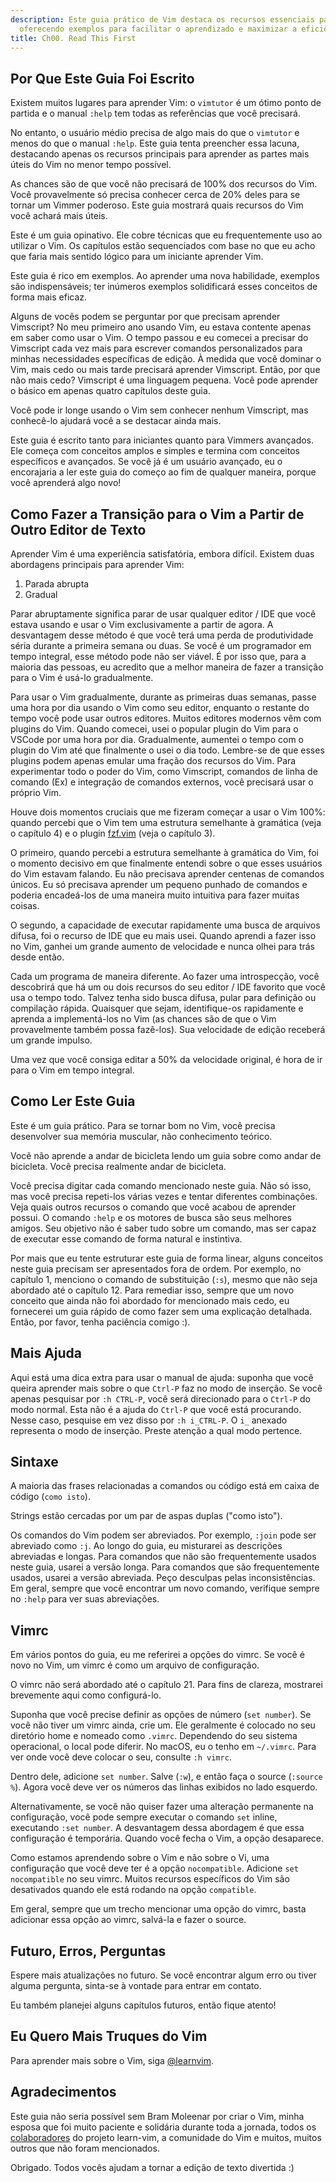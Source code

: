 ```yaml
---
description: Este guia prático de Vim destaca os recursos essenciais para iniciantes,
  oferecendo exemplos para facilitar o aprendizado e maximizar a eficiência.
title: Ch00. Read This First
---
```


## Por Que Este Guia Foi Escrito

Existem muitos lugares para aprender Vim: o `vimtutor` é um ótimo ponto de partida e o manual `:help` tem todas as referências que você precisará.

No entanto, o usuário médio precisa de algo mais do que o `vimtutor` e menos do que o manual `:help`. Este guia tenta preencher essa lacuna, destacando apenas os recursos principais para aprender as partes mais úteis do Vim no menor tempo possível.

As chances são de que você não precisará de 100% dos recursos do Vim. Você provavelmente só precisa conhecer cerca de 20% deles para se tornar um Vimmer poderoso. Este guia mostrará quais recursos do Vim você achará mais úteis.

Este é um guia opinativo. Ele cobre técnicas que eu frequentemente uso ao utilizar o Vim. Os capítulos estão sequenciados com base no que eu acho que faria mais sentido lógico para um iniciante aprender Vim.

Este guia é rico em exemplos. Ao aprender uma nova habilidade, exemplos são indispensáveis; ter inúmeros exemplos solidificará esses conceitos de forma mais eficaz.

Alguns de vocês podem se perguntar por que precisam aprender Vimscript? No meu primeiro ano usando Vim, eu estava contente apenas em saber como usar o Vim. O tempo passou e eu comecei a precisar do Vimscript cada vez mais para escrever comandos personalizados para minhas necessidades específicas de edição. À medida que você dominar o Vim, mais cedo ou mais tarde precisará aprender Vimscript. Então, por que não mais cedo? Vimscript é uma linguagem pequena. Você pode aprender o básico em apenas quatro capítulos deste guia.

Você pode ir longe usando o Vim sem conhecer nenhum Vimscript, mas conhecê-lo ajudará você a se destacar ainda mais.

Este guia é escrito tanto para iniciantes quanto para Vimmers avançados. Ele começa com conceitos amplos e simples e termina com conceitos específicos e avançados. Se você já é um usuário avançado, eu o encorajaria a ler este guia do começo ao fim de qualquer maneira, porque você aprenderá algo novo!

## Como Fazer a Transição para o Vim a Partir de Outro Editor de Texto

Aprender Vim é uma experiência satisfatória, embora difícil. Existem duas abordagens principais para aprender Vim:

1. Parada abrupta
2. Gradual

Parar abruptamente significa parar de usar qualquer editor / IDE que você estava usando e usar o Vim exclusivamente a partir de agora. A desvantagem desse método é que você terá uma perda de produtividade séria durante a primeira semana ou duas. Se você é um programador em tempo integral, esse método pode não ser viável. É por isso que, para a maioria das pessoas, eu acredito que a melhor maneira de fazer a transição para o Vim é usá-lo gradualmente.

Para usar o Vim gradualmente, durante as primeiras duas semanas, passe uma hora por dia usando o Vim como seu editor, enquanto o restante do tempo você pode usar outros editores. Muitos editores modernos vêm com plugins do Vim. Quando comecei, usei o popular plugin do Vim para o VSCode por uma hora por dia. Gradualmente, aumentei o tempo com o plugin do Vim até que finalmente o usei o dia todo. Lembre-se de que esses plugins podem apenas emular uma fração dos recursos do Vim. Para experimentar todo o poder do Vim, como Vimscript, comandos de linha de comando (Ex) e integração de comandos externos, você precisará usar o próprio Vim.

Houve dois momentos cruciais que me fizeram começar a usar o Vim 100%: quando percebi que o Vim tem uma estrutura semelhante à gramática (veja o capítulo 4) e o plugin [fzf.vim](https://github.com/junegunn/fzf.vim) (veja o capítulo 3).

O primeiro, quando percebi a estrutura semelhante à gramática do Vim, foi o momento decisivo em que finalmente entendi sobre o que esses usuários do Vim estavam falando. Eu não precisava aprender centenas de comandos únicos. Eu só precisava aprender um pequeno punhado de comandos e poderia encadeá-los de uma maneira muito intuitiva para fazer muitas coisas.

O segundo, a capacidade de executar rapidamente uma busca de arquivos difusa, foi o recurso de IDE que eu mais usei. Quando aprendi a fazer isso no Vim, ganhei um grande aumento de velocidade e nunca olhei para trás desde então.

Cada um programa de maneira diferente. Ao fazer uma introspecção, você descobrirá que há um ou dois recursos do seu editor / IDE favorito que você usa o tempo todo. Talvez tenha sido busca difusa, pular para definição ou compilação rápida. Quaisquer que sejam, identifique-os rapidamente e aprenda a implementá-los no Vim (as chances são de que o Vim provavelmente também possa fazê-los). Sua velocidade de edição receberá um grande impulso.

Uma vez que você consiga editar a 50% da velocidade original, é hora de ir para o Vim em tempo integral.

## Como Ler Este Guia

Este é um guia prático. Para se tornar bom no Vim, você precisa desenvolver sua memória muscular, não conhecimento teórico.

Você não aprende a andar de bicicleta lendo um guia sobre como andar de bicicleta. Você precisa realmente andar de bicicleta.

Você precisa digitar cada comando mencionado neste guia. Não só isso, mas você precisa repeti-los várias vezes e tentar diferentes combinações. Veja quais outros recursos o comando que você acabou de aprender possui. O comando `:help` e os motores de busca são seus melhores amigos. Seu objetivo não é saber tudo sobre um comando, mas ser capaz de executar esse comando de forma natural e instintiva.

Por mais que eu tente estruturar este guia de forma linear, alguns conceitos neste guia precisam ser apresentados fora de ordem. Por exemplo, no capítulo 1, menciono o comando de substituição (`:s`), mesmo que não seja abordado até o capítulo 12. Para remediar isso, sempre que um novo conceito que ainda não foi abordado for mencionado mais cedo, eu fornecerei um guia rápido de como fazer sem uma explicação detalhada. Então, por favor, tenha paciência comigo :).

## Mais Ajuda

Aqui está uma dica extra para usar o manual de ajuda: suponha que você queira aprender mais sobre o que `Ctrl-P` faz no modo de inserção. Se você apenas pesquisar por `:h CTRL-P`, você será direcionado para o `Ctrl-P` do modo normal. Esta não é a ajuda do `Ctrl-P` que você está procurando. Nesse caso, pesquise em vez disso por `:h i_CTRL-P`. O `i_` anexado representa o modo de inserção. Preste atenção a qual modo pertence.

## Sintaxe

A maioria das frases relacionadas a comandos ou código está em caixa de código (`como isto`).

Strings estão cercadas por um par de aspas duplas ("como isto").

Os comandos do Vim podem ser abreviados. Por exemplo, `:join` pode ser abreviado como `:j`. Ao longo do guia, eu misturarei as descrições abreviadas e longas. Para comandos que não são frequentemente usados neste guia, usarei a versão longa. Para comandos que são frequentemente usados, usarei a versão abreviada. Peço desculpas pelas inconsistências. Em geral, sempre que você encontrar um novo comando, verifique sempre no `:help` para ver suas abreviações.

## Vimrc

Em vários pontos do guia, eu me referirei a opções do vimrc. Se você é novo no Vim, um vimrc é como um arquivo de configuração.

O vimrc não será abordado até o capítulo 21. Para fins de clareza, mostrarei brevemente aqui como configurá-lo.

Suponha que você precise definir as opções de número (`set number`). Se você não tiver um vimrc ainda, crie um. Ele geralmente é colocado no seu diretório home e nomeado como `.vimrc`. Dependendo do seu sistema operacional, o local pode diferir. No macOS, eu o tenho em `~/.vimrc`. Para ver onde você deve colocar o seu, consulte `:h vimrc`.

Dentro dele, adicione `set number`. Salve (`:w`), e então faça o source (`:source %`). Agora você deve ver os números das linhas exibidos no lado esquerdo.

Alternativamente, se você não quiser fazer uma alteração permanente na configuração, você pode sempre executar o comando `set` inline, executando `:set number`. A desvantagem dessa abordagem é que essa configuração é temporária. Quando você fecha o Vim, a opção desaparece.

Como estamos aprendendo sobre o Vim e não sobre o Vi, uma configuração que você deve ter é a opção `nocompatible`. Adicione `set nocompatible` no seu vimrc. Muitos recursos específicos do Vim são desativados quando ele está rodando na opção `compatible`.

Em geral, sempre que um trecho mencionar uma opção do vimrc, basta adicionar essa opção ao vimrc, salvá-la e fazer o source.

## Futuro, Erros, Perguntas

Espere mais atualizações no futuro. Se você encontrar algum erro ou tiver alguma pergunta, sinta-se à vontade para entrar em contato.

Eu também planejei alguns capítulos futuros, então fique atento!

## Eu Quero Mais Truques do Vim

Para aprender mais sobre o Vim, siga [@learnvim](https://twitter.com/learnvim).

## Agradecimentos

Este guia não seria possível sem Bram Moleenar por criar o Vim, minha esposa que foi muito paciente e solidária durante toda a jornada, todos os [colaboradores](https://github.com/iggredible/Learn-Vim/graphs/contributors) do projeto learn-vim, a comunidade do Vim e muitos, muitos outros que não foram mencionados.

Obrigado. Todos vocês ajudam a tornar a edição de texto divertida :)